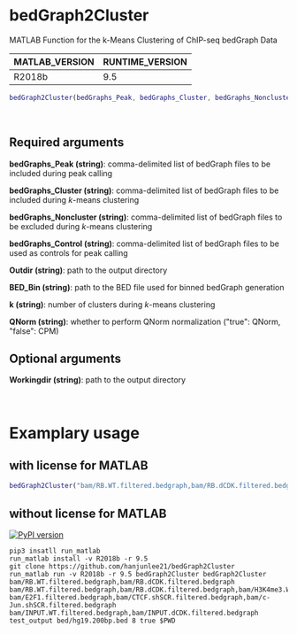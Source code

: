 # bedGraph2Cluster
MATLAB Function for the k-Means Clustering of ChIP-seq bedGraph Data

| MATLAB_VERSION  | RUNTIME_VERSION |
| ------------- | ------------- |
| R2018b | 9.5 |

```MATLAB
bedGraph2Cluster(bedGraphs_Peak, bedGraphs_Cluster, bedGraphs_Noncluster, bedGraphs_Control, Outdir, BED_Bin, k, QNorm, Workingdir)
```
<br/>

## Required arguments
**bedGraphs_Peak (string)**: comma-delimited list of bedGraph files to be included during peak calling

**bedGraphs_Cluster (string)**: comma-delimited list of bedGraph files to be included during *k*-means clustering

**bedGraphs_Noncluster (string)**: comma-delimited list of bedGraph files to be excluded during *k*-means clustering

**bedGraphs_Control (string)**: comma-delimited list of bedGraph files to be used as controls for peak calling

**Outdir (string)**: path to the output directory

**BED_Bin (string)**: path to the BED file used for binned bedGraph generation

**k (string)**: number of clusters during *k*-means clustering

**QNorm (string)**: whether to perform QNorm normalization ("true": QNorm, "false": CPM)

## Optional arguments
**Workingdir (string)**: path to the output directory

<br/>

# Examplary usage
## with license for MATLAB
```MATLAB
bedGraph2Cluster("bam/RB.WT.filtered.bedgraph,bam/RB.dCDK.filtered.bedgraph", "bam/RB.WT.filtered.bedgraph,bam/RB.dCDK.filtered.bedgraph,bam/H3K4me3.WT.filtered.bedgraph,bam/H3K4me3.dCDK.filtered.bedgraph,bam/H3K4me.WT.filtered.bedgraph,bam/H3K4me.dCDK.filtered.bedgraph,bam/H3K27ac.WT.filtered.bedgraph,bam/H3K27ac.dCDK.filtered.bedgraph", "bam/E2F1.filtered.bedgraph,bam/CTCF.shSCR.filtered.bedgraph,bam/c-Jun.shSCR.filtered.bedgraph", "bam/INPUT.WT.filtered.bedgraph,bam/INPUT.dCDK.filtered.bedgraph", "test_output", "bed/hg19.200bp.bed", "8", "true", "../")
```
## without license for MATLAB
[![PyPI version](https://badge.fury.io/py/run_matlab.svg)](https://badge.fury.io/py/run_matlab)
```shell
pip3 insatll run_matlab
run_matlab install -v R2018b -r 9.5
git clone https://github.com/hanjunlee21/bedGraph2Cluster
run_matlab run -v R2018b -r 9.5 bedGraph2Cluster bedGraph2Cluster bam/RB.WT.filtered.bedgraph,bam/RB.dCDK.filtered.bedgraph bam/RB.WT.filtered.bedgraph,bam/RB.dCDK.filtered.bedgraph,bam/H3K4me3.WT.filtered.bedgraph,bam/H3K4me3.dCDK.filtered.bedgraph,bam/H3K4me.WT.filtered.bedgraph,bam/H3K4me.dCDK.filtered.bedgraph,bam/H3K27ac.WT.filtered.bedgraph,bam/H3K27ac.dCDK.filtered.bedgraph bam/E2F1.filtered.bedgraph,bam/CTCF.shSCR.filtered.bedgraph,bam/c-Jun.shSCR.filtered.bedgraph bam/INPUT.WT.filtered.bedgraph,bam/INPUT.dCDK.filtered.bedgraph test_output bed/hg19.200bp.bed 8 true $PWD
```
